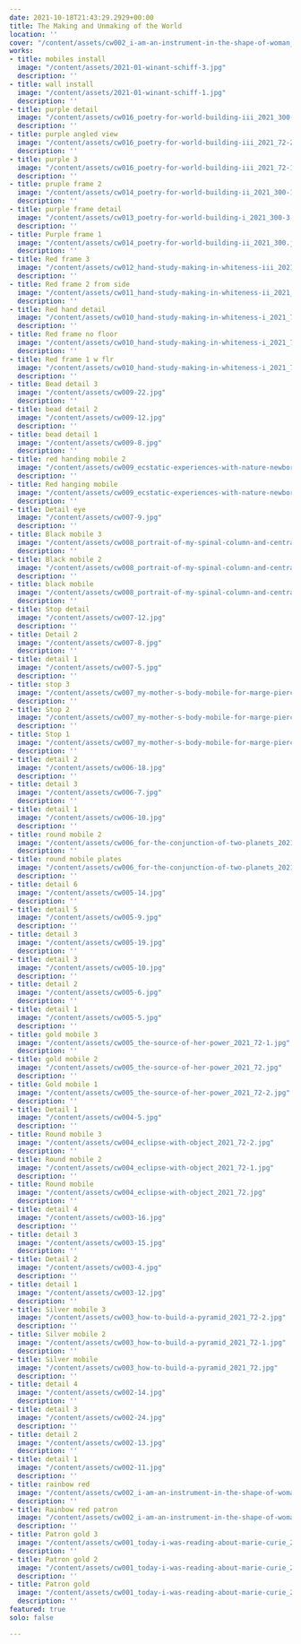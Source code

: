 ```yaml
---
date: 2021-10-18T21:43:29.2929+00:00
title: The Making and Unmaking of the World
location: ''
cover: "/content/assets/cw002_i-am-an-instrument-in-the-shape-of-woman_2021_72.jpg"
works:
- title: mobiles install
  image: "/content/assets/2021-01-winant-schiff-3.jpg"
  description: ''
- title: wall install
  image: "/content/assets/2021-01-winant-schiff-1.jpg"
  description: ''
- title: purple detail
  image: "/content/assets/cw016_poetry-for-world-building-iii_2021_300-3.jpg"
  description: ''
- title: purple angled view
  image: "/content/assets/cw016_poetry-for-world-building-iii_2021_72-2.jpg"
  description: ''
- title: purple 3
  image: "/content/assets/cw016_poetry-for-world-building-iii_2021_72-1.jpg"
  description: ''
- title: pruple frame 2
  image: "/content/assets/cw014_poetry-for-world-building-ii_2021_300-1.jpg"
  description: ''
- title: purple frame detail
  image: "/content/assets/cw013_poetry-for-world-building-i_2021_300-3.jpg"
  description: ''
- title: Purple frame 1
  image: "/content/assets/cw014_poetry-for-world-building-ii_2021_300.jpg"
  description: ''
- title: Red frame 3
  image: "/content/assets/cw012_hand-study-making-in-whiteness-iii_2021_72.jpg"
  description: ''
- title: Red frame 2 from side
  image: "/content/assets/cw011_hand-study-making-in-whiteness-ii_2021_72-2.jpg"
  description: ''
- title: Red hand detail
  image: "/content/assets/cw010_hand-study-making-in-whiteness-i_2021_72-3.jpg"
  description: ''
- title: Red frame no floor
  image: "/content/assets/cw010_hand-study-making-in-whiteness-i_2021_72.jpg"
  description: ''
- title: Red frame 1 w flr
  image: "/content/assets/cw010_hand-study-making-in-whiteness-i_2021_72-1.jpg"
  description: ''
- title: Bead detail 3
  image: "/content/assets/cw009-22.jpg"
  description: ''
- title: bead detail 2
  image: "/content/assets/cw009-12.jpg"
  description: ''
- title: bead detail 1
  image: "/content/assets/cw009-8.jpg"
  description: ''
- title: red handing mobile 2
  image: "/content/assets/cw009_ecstatic-experiences-with-nature-newborn-mobile-_2021_72-3.jpg"
  description: ''
- title: Red hanging mobile
  image: "/content/assets/cw009_ecstatic-experiences-with-nature-newborn-mobile-_2021_72.jpg"
  description: ''
- title: Detail eye
  image: "/content/assets/cw007-9.jpg"
  description: ''
- title: Black mobile 3
  image: "/content/assets/cw008_portrait-of-my-spinal-column-and-central-nervous-system_2021_72-2.jpg"
  description: ''
- title: Black mobile 2
  image: "/content/assets/cw008_portrait-of-my-spinal-column-and-central-nervous-system_2021_72-1.jpg"
  description: ''
- title: black mobile
  image: "/content/assets/cw008_portrait-of-my-spinal-column-and-central-nervous-system_2021_72.jpg"
  description: ''
- title: Stop detail
  image: "/content/assets/cw007-12.jpg"
  description: ''
- title: Detail 2
  image: "/content/assets/cw007-8.jpg"
  description: ''
- title: detail 1
  image: "/content/assets/cw007-5.jpg"
  description: ''
- title: stop 3
  image: "/content/assets/cw007_my-mother-s-body-mobile-for-marge-piercey-_2021_72-2.jpg"
  description: ''
- title: Stop 2
  image: "/content/assets/cw007_my-mother-s-body-mobile-for-marge-piercey-_2021_72-1.jpg"
  description: ''
- title: Stop 1
  image: "/content/assets/cw007_my-mother-s-body-mobile-for-marge-piercey-_2021_72.jpg"
  description: ''
- title: detail 2
  image: "/content/assets/cw006-18.jpg"
  description: ''
- title: detail 3
  image: "/content/assets/cw006-7.jpg"
  description: ''
- title: detail 1
  image: "/content/assets/cw006-10.jpg"
  description: ''
- title: round mobile 2
  image: "/content/assets/cw006_for-the-conjunction-of-two-planets_2021_72.jpg"
  description: ''
- title: round mobile plates
  image: "/content/assets/cw006_for-the-conjunction-of-two-planets_2021_72-1.jpg"
  description: ''
- title: detail 6
  image: "/content/assets/cw005-14.jpg"
  description: ''
- title: detail 5
  image: "/content/assets/cw005-9.jpg"
  description: ''
- title: detail 3
  image: "/content/assets/cw005-19.jpg"
  description: ''
- title: detail 3
  image: "/content/assets/cw005-10.jpg"
  description: ''
- title: detail 2
  image: "/content/assets/cw005-6.jpg"
  description: ''
- title: detail 1
  image: "/content/assets/cw005-5.jpg"
  description: ''
- title: gold mobile 3
  image: "/content/assets/cw005_the-source-of-her-power_2021_72-1.jpg"
  description: ''
- title: gold mobile 2
  image: "/content/assets/cw005_the-source-of-her-power_2021_72.jpg"
  description: ''
- title: Gold mobile 1
  image: "/content/assets/cw005_the-source-of-her-power_2021_72-2.jpg"
  description: ''
- title: Detail 1
  image: "/content/assets/cw004-5.jpg"
  description: ''
- title: Round mobile 3
  image: "/content/assets/cw004_eclipse-with-object_2021_72-2.jpg"
  description: ''
- title: Round mobile 2
  image: "/content/assets/cw004_eclipse-with-object_2021_72-1.jpg"
  description: ''
- title: Round mobile
  image: "/content/assets/cw004_eclipse-with-object_2021_72.jpg"
  description: ''
- title: detail 4
  image: "/content/assets/cw003-16.jpg"
  description: ''
- title: detail 3
  image: "/content/assets/cw003-15.jpg"
  description: ''
- title: Detail 2
  image: "/content/assets/cw003-4.jpg"
  description: ''
- title: detail 1
  image: "/content/assets/cw003-12.jpg"
  description: ''
- title: Silver mobile 3
  image: "/content/assets/cw003_how-to-build-a-pyramid_2021_72-2.jpg"
  description: ''
- title: Silver mobile 2
  image: "/content/assets/cw003_how-to-build-a-pyramid_2021_72-1.jpg"
  description: ''
- title: Silver mobile
  image: "/content/assets/cw003_how-to-build-a-pyramid_2021_72.jpg"
  description: ''
- title: detail 4
  image: "/content/assets/cw002-14.jpg"
  description: ''
- title: detail 3
  image: "/content/assets/cw002-24.jpg"
  description: ''
- title: detail 2
  image: "/content/assets/cw002-13.jpg"
  description: ''
- title: detail 1
  image: "/content/assets/cw002-11.jpg"
  description: ''
- title: rainbow red
  image: "/content/assets/cw002_i-am-an-instrument-in-the-shape-of-woman_2021_72-1.jpg"
  description: ''
- title: Rainbow red patron
  image: "/content/assets/cw002_i-am-an-instrument-in-the-shape-of-woman_2021_72-2.jpg"
  description: ''
- title: Patron gold 3
  image: "/content/assets/cw001_today-i-was-reading-about-marie-curie_2021_72-3.jpg"
  description: ''
- title: Patron gold 2
  image: "/content/assets/cw001_today-i-was-reading-about-marie-curie_2021_72-2.jpg"
  description: ''
- title: Patron gold
  image: "/content/assets/cw001_today-i-was-reading-about-marie-curie_2021_72.jpg"
  description: ''
featured: true
solo: false

---
```

